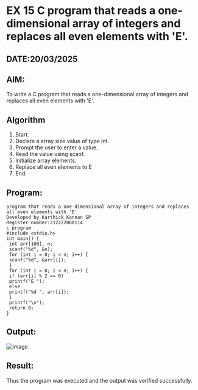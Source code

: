 # EX 15 C program that reads a one-dimensional array of integers and replaces all even elements with 'E'.
## DATE:20/03/2025
## AIM:
To write a C program that reads a one-dimensional array of integers and replaces all even elements with 'E'.

## Algorithm
1. Start.
2. Declare a array size value of type int.
3. Prompt the user to enter a value.
4. Read the value using scanf.
5. Initialize array elements.
6. Replace all even elements to E
7. End.

## Program:
```
program that reads a one-dimensional array of integers and replaces all even elements with 'E'
Developed by Karthick Kannan SP
Register number:212222060114
c program
#include <stdio.h>
int main() {
 int arr[100], n;
 scanf("%d", &n);
 for (int i = 0; i < n; i++) {
 scanf("%d", &arr[i]);
 }
 for (int i = 0; i < n; i++) {
 if (arr[i] % 2 == 0)
 printf("E ");
 else
 printf("%d ", arr[i]);
 }
 printf("\n");
 return 0;
}
```

## Output:
![image](https://github.com/user-attachments/assets/d472aba3-d8e5-4b1c-8b87-ca0f836672e9)





## Result:
Thus the program was executed and the output was verified successfully.
